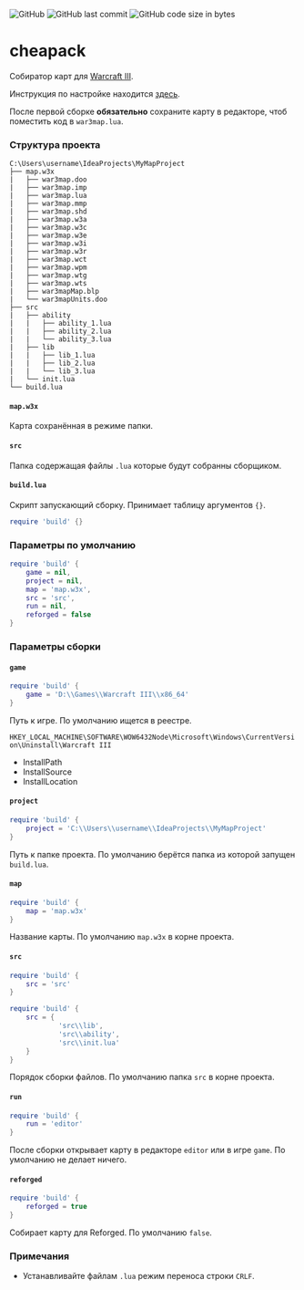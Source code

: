 ![GitHub](https://img.shields.io/github/license/nazarpunk/cheapack?style=flat-square)
![GitHub last commit](https://img.shields.io/github/last-commit/nazarpunk/cheapack?style=flat-square)
![GitHub code size in bytes](https://img.shields.io/github/languages/code-size/nazarpunk/cheapack?style=flat-square)
# cheapack
Собиратор карт для [Warcraft III](https://playwarcraft3.com/ru-ru/).

Инструкция по настройке находится [здесь](https://xgm.guru/p/wc3/cheapack).

После первой сборке **обязательно** сохраните карту в редакторе, чтоб поместить код в `war3map.lua`.
### Структура проекта
```
C:\Users\username\IdeaProjects\MyMapProject
├── map.w3x
|   ├── war3map.doo
|   ├── war3map.imp
|   ├── war3map.lua
|   ├── war3map.mmp
|   ├── war3map.shd
|   ├── war3map.w3a
|   ├── war3map.w3c
|   ├── war3map.w3e
|   ├── war3map.w3i
|   ├── war3map.w3r
|   ├── war3map.wct
|   ├── war3map.wpm
|   ├── war3map.wtg
|   ├── war3map.wts
|   ├── war3mapMap.blp
|   └── war3mapUnits.doo
├── src
|   ├── ability
|   |   ├── ability_1.lua
|   |   ├── ability_2.lua
|   |   └── ability_3.lua
|   ├── lib
|   |   ├── lib_1.lua
|   |   ├── lib_2.lua
|   |   └── lib_3.lua
|   └── init.lua
└── build.lua
```
#### `map.w3x`
Карта сохранённая в режиме папки.
#### `src`
Папка содержащая файлы `.lua` которые будут собранны сборщиком.
#### `build.lua`
Скрипт запускающий сборку. Принимает таблицу аргументов `{}`.
```lua
require 'build' {}
```
### Параметры по умолчанию
```lua
require 'build' {
    game = nil,
    project = nil,
    map = 'map.w3x',
    src = 'src',
    run = nil,
    reforged = false
}
```
### Параметры сборки

#### `game`
```lua
require 'build' {
    game = 'D:\\Games\\Warcraft III\\x86_64' 
}
```
Путь к игре. По умолчанию ищется в реестре.

``HKEY_LOCAL_MACHINE\SOFTWARE\WOW6432Node\Microsoft\Windows\CurrentVersion\Uninstall\Warcraft III``
- InstallPath
- InstallSource
- InstallLocation

#### `project`
```lua
require 'build' {
    project = 'C:\\Users\\username\\IdeaProjects\\MyMapProject' 
}
```
Путь к папке проекта. По умолчанию берётся папка из которой запущен `build.lua`. 
#### `map`
```lua
require 'build' {
    map = 'map.w3x' 
}
```
Название карты. По умолчанию `map.w3x` в корне проекта.
#### `src`
```lua
require 'build' {
    src = 'src'
}
```
```lua
require 'build' {
    src = {
            'src\\lib', 
            'src\\ability',
            'src\\init.lua'
    } 
}
```
Порядок сборки файлов. По умолчанию папка `src` в корне проекта.

#### `run`
```lua
require 'build' {
    run = 'editor' 
}
```
После сборки открывает карту в редакторе `editor` или в игре `game`. По умолчанию не делает ничего.
#### `reforged`
```lua
require 'build' {
    reforged = true 
}
``` 
Собирает карту для Reforged. По умолчанию `false`.


### Примечания
- Устанавливайте файлам `.lua` режим переноса строки `CRLF`. 




